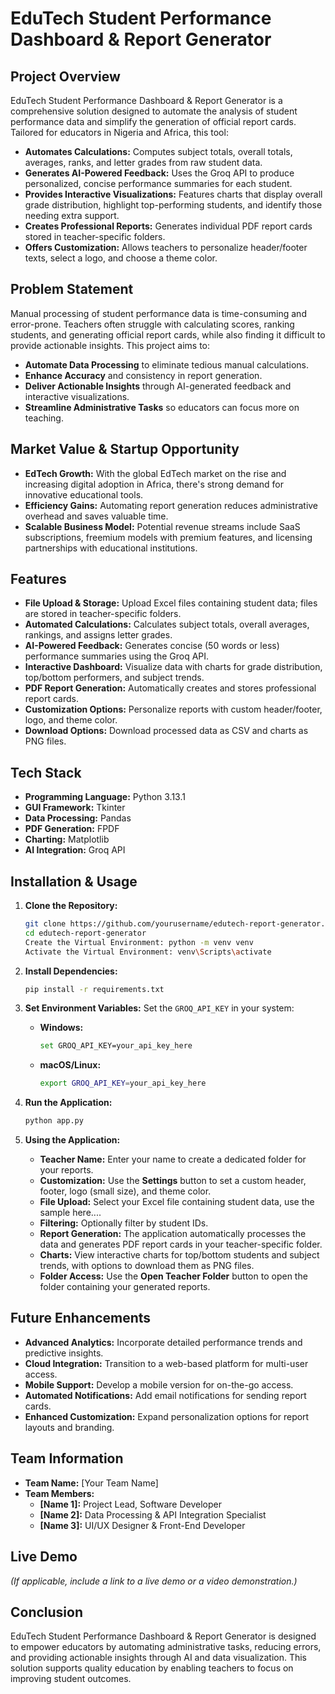 # EduTech Student Performance Dashboard & Report Generator

## Project Overview

EduTech Student Performance Dashboard & Report Generator is a comprehensive solution designed to automate the analysis of student performance data and simplify the generation of official report cards. Tailored for educators in Nigeria and Africa, this tool:
- **Automates Calculations:** Computes subject totals, overall totals, averages, ranks, and letter grades from raw student data.
- **Generates AI-Powered Feedback:** Uses the Groq API to produce personalized, concise performance summaries for each student.
- **Provides Interactive Visualizations:** Features charts that display overall grade distribution, highlight top-performing students, and identify those needing extra support.
- **Creates Professional Reports:** Generates individual PDF report cards stored in teacher-specific folders.
- **Offers Customization:** Allows teachers to personalize header/footer texts, select a logo, and choose a theme color.

## Problem Statement

Manual processing of student performance data is time-consuming and error-prone. Teachers often struggle with calculating scores, ranking students, and generating official report cards, while also finding it difficult to provide actionable insights. This project aims to:
- **Automate Data Processing** to eliminate tedious manual calculations.
- **Enhance Accuracy** and consistency in report generation.
- **Deliver Actionable Insights** through AI-generated feedback and interactive visualizations.
- **Streamline Administrative Tasks** so educators can focus more on teaching.

## Market Value & Startup Opportunity

- **EdTech Growth:** With the global EdTech market on the rise and increasing digital adoption in Africa, there's strong demand for innovative educational tools.
- **Efficiency Gains:** Automating report generation reduces administrative overhead and saves valuable time.
- **Scalable Business Model:** Potential revenue streams include SaaS subscriptions, freemium models with premium features, and licensing partnerships with educational institutions.

## Features

- **File Upload & Storage:** Upload Excel files containing student data; files are stored in teacher-specific folders.
- **Automated Calculations:** Calculates subject totals, overall averages, rankings, and assigns letter grades.
- **AI-Powered Feedback:** Generates concise (50 words or less) performance summaries using the Groq API.
- **Interactive Dashboard:** Visualize data with charts for grade distribution, top/bottom performers, and subject trends.
- **PDF Report Generation:** Automatically creates and stores professional report cards.
- **Customization Options:** Personalize reports with custom header/footer, logo, and theme color.
- **Download Options:** Download processed data as CSV and charts as PNG files.

## Tech Stack

- **Programming Language:** Python 3.13.1
- **GUI Framework:** Tkinter
- **Data Processing:** Pandas
- **PDF Generation:** FPDF
- **Charting:** Matplotlib
- **AI Integration:** Groq API

## Installation & Usage

1. **Clone the Repository:**
   ```bash
   git clone https://github.com/yourusername/edutech-report-generator.git
   cd edutech-report-generator
   Create the Virtual Environment: python -m venv venv
   Activate the Virtual Environment: venv\Scripts\activate
   ```

2. **Install Dependencies:**
   ```bash
   pip install -r requirements.txt
   ```
3. **Set Environment Variables:**
   Set the `GROQ_API_KEY` in your system:
   - **Windows:**  
     ```bash
     set GROQ_API_KEY=your_api_key_here
     ```
   - **macOS/Linux:**  
     ```bash
     export GROQ_API_KEY=your_api_key_here
     ```

4. **Run the Application:**
   ```bash
   python app.py
   ```


5. **Using the Application:**
   - **Teacher Name:** Enter your name to create a dedicated folder for your reports.
   - **Customization:** Use the **Settings** button to set a custom header, footer, logo (small size), and theme color.
   - **File Upload:** Select your Excel file containing student data, use the sample here....
   - **Filtering:** Optionally filter by student IDs.
   - **Report Generation:** The application automatically processes the data and generates PDF report cards in your teacher-specific folder.
   - **Charts:** View interactive charts for top/bottom students and subject trends, with options to download them as PNG files.
   - **Folder Access:** Use the **Open Teacher Folder** button to open the folder containing your generated reports.

## Future Enhancements

- **Advanced Analytics:** Incorporate detailed performance trends and predictive insights.
- **Cloud Integration:** Transition to a web-based platform for multi-user access.
- **Mobile Support:** Develop a mobile version for on-the-go access.
- **Automated Notifications:** Add email notifications for sending report cards.
- **Enhanced Customization:** Expand personalization options for report layouts and branding.

## Team Information

- **Team Name:** [Your Team Name]
- **Team Members:**
  - **[Name 1]:** Project Lead, Software Developer
  - **[Name 2]:** Data Processing & API Integration Specialist
  - **[Name 3]:** UI/UX Designer & Front-End Developer

## Live Demo

*(If applicable, include a link to a live demo or a video demonstration.)*

## Conclusion

EduTech Student Performance Dashboard & Report Generator is designed to empower educators by automating administrative tasks, reducing errors, and providing actionable insights through AI and data visualization. This solution supports quality education by enabling teachers to focus on improving student outcomes. 

